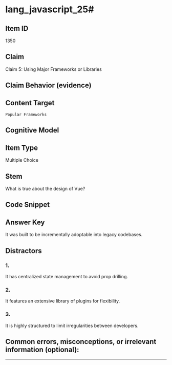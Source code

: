 # lang_javascript_25#

## Item ID
1350

## Claim
Claim 5: Using Major Frameworks or Libraries

## Claim Behavior (evidence)


## Content Target
`Popular Frameworks`

## Cognitive Model


## Item Type
Multiple Choice

## Stem
What is true about the design of Vue?

## Code Snippet


## Answer Key
It was built to be incrementally adoptable into legacy codebases.

## Distractors

### 1.
It has centralized state management to avoid prop drilling.

### 2.
It features an extensive library of plugins for flexibility.

### 3.
It is highly structured to limit irregularities between developers.

## Common errors, misconceptions, or irrelevant information (optional):

---


